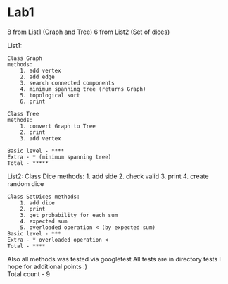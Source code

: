 # Lab1 
8 from List1 (Graph and Tree)
6 from List2 (Set of dices)

List1:

	Class Graph 
	methods:
		1. add vertex
		2. add edge
		3. search connected components 
		4. minimum spanning tree (returns Graph)
		5. topological sort
		6. print 

	Class Tree 
	methods:
		1. convert Graph to Tree
		2. print
		3. add vertex

	Basic level - ****
	Extra - * (minimum spanning tree)
	Total - *****

List2:
	Class Dice
	methods:
		1. add side
		2. check valid
		3. print
		4. create random dice

	Class SetDices methods:
		1. add dice
		2. print
		3. get probability for each sum
		4. expected sum
		5. overloaded operation < (by expected sum)	 
	Basic level - ***
	Extra - * overloaded operation <
	Total - ****
Also all methods was tested via googletest
All tests are in directory tests
I hope for additional points :)  	
Total count - 9	

